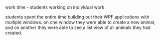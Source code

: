 work time - students working on individual work

students spent the entire time building out their WPF applications with multiple windows. on one window they were able to create a new animal, and on another they were able to see a list view of all animals they had created.